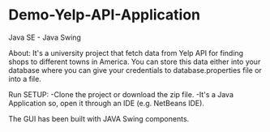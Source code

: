 # Demo-Yelp-API-Application
Java SE - Java Swing

About:
  It's a university project that fetch data from Yelp API for finding shops to different towns in America.
  You can store this data either into your database where you can give your credentials to database.properties file
  or into a file.
  
Run SETUP:
  -Clone the project or download the zip file.
  -It's a Java Application so, open it through an IDE (e.g. NetBeans IDE).
  
The GUI has been built with JAVA Swing components.
  
